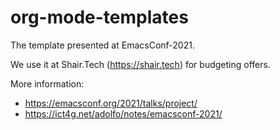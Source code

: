# org-mode-templates

The template presented at EmacsConf-2021.

We use it at Shair.Tech (https://shair.tech) for budgeting offers.

More information: 

- https://emacsconf.org/2021/talks/project/
- https://ict4g.net/adolfo/notes/emacsconf-2021/


